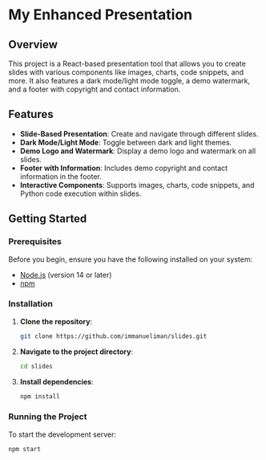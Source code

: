 # My Enhanced Presentation

## Overview

This project is a React-based presentation tool that allows you to create slides with various components like images, charts, code snippets, and more. It also features a dark mode/light mode toggle, a demo watermark, and a footer with copyright and contact information.

## Features

- **Slide-Based Presentation**: Create and navigate through different slides.
- **Dark Mode/Light Mode**: Toggle between dark and light themes.
- **Demo Logo and Watermark**: Display a demo logo and watermark on all slides.
- **Footer with Information**: Includes demo copyright and contact information in the footer.
- **Interactive Components**: Supports images, charts, code snippets, and Python code execution within slides.

## Getting Started

### Prerequisites

Before you begin, ensure you have the following installed on your system:

- [Node.js](https://nodejs.org/) (version 14 or later)
- [npm](https://www.npmjs.com/)

### Installation

1. **Clone the repository**:
    ```bash
    git clone https://github.com/immanueliman/slides.git
    ```
   
2. **Navigate to the project directory**:
    ```bash
    cd slides
    ```

3. **Install dependencies**:
    ```bash
    npm install
    ```

### Running the Project

To start the development server:

```bash
npm start
